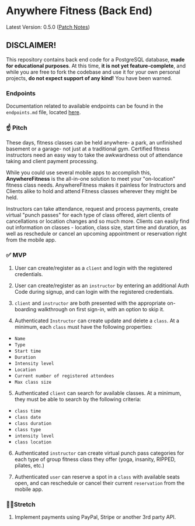 # Anywhere Fitness (Back End)

Latest Version: 0.5.0 ([Patch Notes](https://github.com/WaywardPooch/anywhere-fitness-backend/pull/4))

## DISCLAIMER!

This repository contains back end code for a PostgreSQL database, **made for educational purposes**. At this time, **it is not yet feature-complete**, and while you are free to fork the codebase and use it for your own personal projects, **do not expect support of any kind!** You have been warned.

### Endpoints

Documentation related to available endpoints can be found in the `endpoints.md` file, located [here](endpoints.md).

### ☝️ **Pitch**

These days, fitness classes can be held anywhere- a park, an unfinished basement or a garage- not just at a traditional gym. Certified fitness instructors need an easy way to take the awkwardness out of attendance taking and client payment processing.

While you could use several mobile apps to accomplish this, **AnywhereFitness** is the all-in-one solution to meet your "on-location" fitness class needs. AnywhereFitness makes it painless for Instructors and Clients alike to hold and attend Fitness classes wherever they might be held.

Instructors can take attendance, request and process payments, create virtual "punch passes" for each type of class offered, alert clients of cancellations or location changes and so much more. Clients can easily find out information on classes - location, class size, start time and duration, as well as reschedule or cancel an upcoming appointment or reservation right from the mobile app.

### ✅ **MVP**

1. User can create/register as a `client` and login with the registered credentials.

2. User can create/register as an `instructor` by entering an additional Auth Code during signup, and can login with the registered credentials.

3. `client` and `instructor` are both presented with the appropriate on-boarding walkthrough on first sign-in, with an option to skip it.

4. Authenticated `Instructor` can create update and delete a `class`. At a minimum, each `class` must have the following properties:

  - `Name`
  - `Type`
  - `Start time`
  - `Duration`
  - `Intensity level`
  - `Location`
  - `Current number of registered attendees`
  - `Max class size`

5. Authenticated `client` can search for available classes. At a minimum, they must be able to search by the following criteria:

  - `class time`
  - `class date`
  - `class duration`
  - `class type`
  - `intensity level`
  - `class location`

6. Authenticated `instructor` can create virtual punch pass categories for each type of group fitness class they offer (yoga, insanity, RIPPED, pilates, etc.)

7. Authenticated `user` can reserve a spot in a `class` with available seats open, and can reschedule or cancel their current `reservation` from the mobile app.

### 🏃‍♀️**Stretch**

1. Implement payments using PayPal, Stripe or another 3rd party API.
